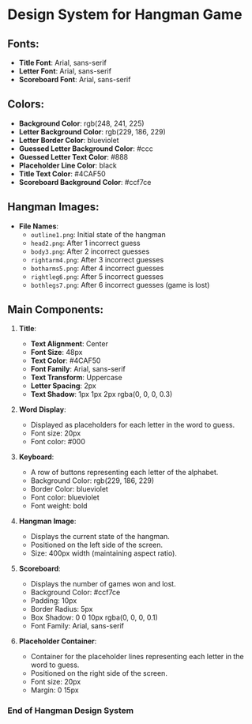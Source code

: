 
# Design System for Hangman Game

## Fonts:
- **Title Font**: Arial, sans-serif
- **Letter Font**: Arial, sans-serif
- **Scoreboard Font**: Arial, sans-serif

## Colors:
- **Background Color**: rgb(248, 241, 225)
- **Letter Background Color**: rgb(229, 186, 229)
- **Letter Border Color**: blueviolet
- **Guessed Letter Background Color**: #ccc
- **Guessed Letter Text Color**: #888
- **Placeholder Line Color**: black
- **Title Text Color**: #4CAF50
- **Scoreboard Background Color**: #ccf7ce

## Hangman Images:
- **File Names**:
  - `outline1.png`: Initial state of the hangman
  - `head2.png`: After 1 incorrect guess
  - `body3.png`: After 2 incorrect guesses
  - `rightarm4.png`: After 3 incorrect guesses
  - `botharms5.png`: After 4 incorrect guesses
  - `rightleg6.png`: After 5 incorrect guesses
  - `bothlegs7.png`: After 6 incorrect guesses (game is lost)

## Main Components:

1. **Title**:
   - **Text Alignment**: Center
   - **Font Size**: 48px
   - **Text Color**: #4CAF50
   - **Font Family**: Arial, sans-serif
   - **Text Transform**: Uppercase
   - **Letter Spacing**: 2px
   - **Text Shadow**: 1px 1px 2px rgba(0, 0, 0, 0.3)

2. **Word Display**:
   - Displayed as placeholders for each letter in the word to guess.
   - Font size: 20px
   - Font color: #000

3. **Keyboard**:
   - A row of buttons representing each letter of the alphabet.
   - Background Color: rgb(229, 186, 229)
   - Border Color: blueviolet
   - Font color: blueviolet
   - Font weight: bold

4. **Hangman Image**:
   - Displays the current state of the hangman.
   - Positioned on the left side of the screen.
   - Size: 400px width (maintaining aspect ratio).

5. **Scoreboard**:
   - Displays the number of games won and lost.
   - Background Color: #ccf7ce
   - Padding: 10px
   - Border Radius: 5px
   - Box Shadow: 0 0 10px rgba(0, 0, 0, 0.1)
   - Font Family: Arial, sans-serif

6. **Placeholder Container**:
   - Container for the placeholder lines representing each letter in the word to guess.
   - Positioned on the right side of the screen.
   - Font size: 20px
   - Margin: 0 15px

### End of Hangman Design System
